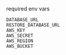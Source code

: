 required env vars

```
DATABASE_URL
RESTORE_DATABASE_URL
AWS_KEY
AWS_SECRET
AWS_REGION
AWS_BUCKET
```
